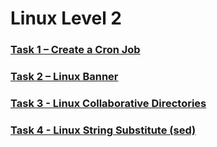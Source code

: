 # Linux Level 2

### [Task 1 – Create a Cron Job](https://github.com/javi-rod/kodekloud-engineer-tasks/tree/master/ENG/LINUX/LinuxL2/Task01.md)

### [Task 2 – Linux Banner](https://github.com/javi-rod/kodekloud-engineer-tasks/tree/master/ENG/LINUX/LinuxL2/Task02.md)

### [Task 3 - Linux Collaborative Directories](https://github.com/javi-rod/kodekloud-engineer-tasks/tree/master/ENG/LINUX/LinuxL2/Task03.md)

### [Task 4 - Linux String Substitute (sed)](https://github.com/javi-rod/kodekloud-engineer-tasks/tree/master/ENG/LINUX/LinuxL2/Task04.md)
